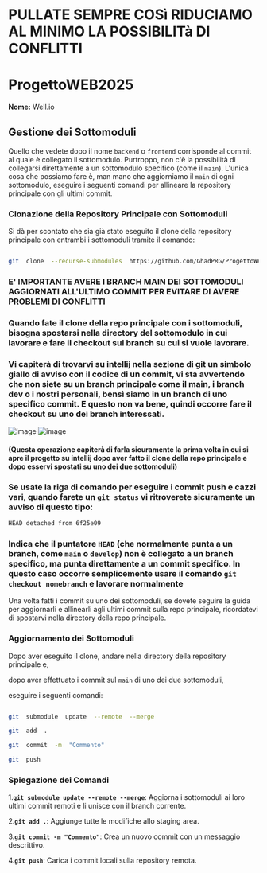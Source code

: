 
# PULLATE SEMPRE COSì RIDUCIAMO AL MINIMO LA POSSIBILITà DI CONFLITTI  

# ProgettoWEB2025

  

**Nome:** Well.io

  

## Gestione dei Sottomoduli

  

Quello che vedete dopo il nome `backend` o `frontend` corrisponde al commit al quale è collegato il sottomodulo. Purtroppo, non c'è la possibilità di collegarsi direttamente a un sottomodulo specifico (come il `main`). L'unica cosa che possiamo fare è, man mano che aggiorniamo il `main` di ogni sottomodulo, eseguire i seguenti comandi per allineare la repository principale con gli ultimi commit.

  

### Clonazione della Repository Principale con Sottomoduli

  

Si dà per scontato che sia già stato eseguito il clone della repository principale con entrambi i sottomoduli tramite il comando:

```bash

git  clone  --recurse-submodules  https://github.com/GhadPRG/ProgettoWEB2025.git

```

### E' IMPORTANTE AVERE I BRANCH MAIN DEI SOTTOMODULI AGGIORNATI ALL'ULTIMO COMMIT PER EVITARE DI AVERE PROBLEMI DI CONFLITTI

### Quando fate il clone della repo principale con i sottomoduli, bisogna spostarsi nella directory del sottomodulo in cui lavorare e fare il checkout sul branch su cui si vuole lavorare. 
### Vi capiterà di trovarvi su intellij nella sezione di git un simbolo giallo di avviso con il codice di un commit, vi sta avvertendo che non siete su un branch principale come il main, i branch dev o i nostri personali, bensì siamo in un branch di uno specifico commit. E questo non va bene, quindi occorre fare il checkout su uno dei branch interessati.
![image](https://github.com/user-attachments/assets/47d41711-2c96-483e-9aaa-6dbda82b0d2f)
![image](https://github.com/user-attachments/assets/2afed61b-9eb2-4f0b-9538-38ad9548ad6c)


#### (Questa operazione capiterà di farla sicuramente la prima volta in cui si apre il progetto su intellij dopo aver fatto il clone della repo principale e dopo esservi spostati su uno dei due sottomoduli)
### Se usate la riga di comando per eseguire i commit push e cazzi vari, quando farete un `git status` vi ritroverete sicuramente un avviso di questo tipo:
```bash
HEAD detached from 6f25e09
```
### Indica che il puntatore `HEAD` (che normalmente punta a un branch, come `main` o `develop`) non è collegato a un branch specifico, ma punta direttamente a un commit specifico. In questo caso occorre semplicemente usare il comando `git checkout nomebranch` e lavorare normalmente

Una volta fatti i commit su uno dei sottomoduli, se dovete seguire la guida per aggiornarli e allinearli agli ultimi commit sulla repo principale, ricordatevi di spostarvi nella directory della repo principale.

### Aggiornamento dei Sottomoduli

Dopo aver eseguito il clone, andare nella directory della repository principale e,

dopo aver effettuato i commit sul `main` di uno dei due sottomoduli,

eseguire i seguenti comandi:



```bash

git  submodule  update  --remote  --merge

git  add  .

git  commit  -m  "Commento"

git  push

```

  

### Spiegazione dei Comandi

1.**`git submodule update --remote --merge`**: Aggiorna i sottomoduli ai loro ultimi commit remoti e li unisce con il branch corrente.

2.**`git add .`**: Aggiunge tutte le modifiche allo staging area.

3.**`git commit -m "Commento"`**: Crea un nuovo commit con un messaggio descrittivo.

4.**`git push`**: Carica i commit locali sulla repository remota.
